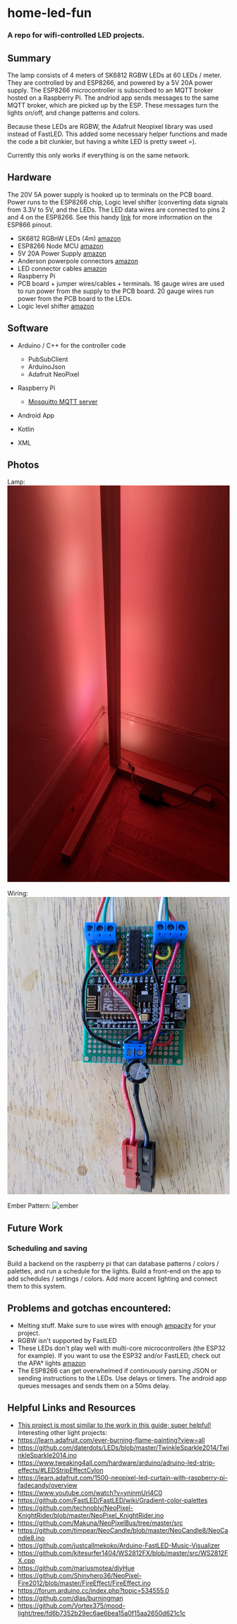# home-led-fun
### A repo for wifi-controlled LED projects.

## Summary
The lamp consists of 4 meters of SK6812 RGBW LEDs at 60 LEDs / meter. They are controlled by and ESP8266, and powered by a 5V 20A power supply. 
The ESP8266 microcontroller is subscribed to an MQTT broker hosted on a Raspberry Pi.
The andriod app sends messages to the same MQTT broker, which are picked up by the ESP. These messages turn the lights on/off, and change patterns and colors.

Because these LEDs are RGBW, the Adafruit Neopixel library was used instead of FastLED. This added some necessary helper functions and made the code a bit clunkier, but having a white LED is pretty sweet =).

Currently this only works if everything is on the same network.

## Hardware

The 20V 5A power supply is hooked up to terminals on the PCB board. Power runs to the ESP8266 chip, Logic level shifter (converting data signals from 3.3V to 5V, and the LEDs. The LED data wires are connected to pins 2 and 4 on the ESP8266. See this handy [link](https://tttapa.github.io/ESP8266/Chap04%20-%20Microcontroller.html#:~:text=The%20ESP8266%20has%2017%20GPIO,you%20might%20crash%20your%20program.) for more information on the ESP866 pinout.


- SK6812 RGBnW LEDs (4m) [amazon](https://www.amazon.com/BTF-LIGHTING-Individually-Addressable-Flexible-Waterproof/dp/B01MYV70NJ/ref=sxts_sxwds-bia-wc-p13n1_0?cv_ct_cx=sk6812&dchild=1&keywords=sk6812&pd_rd_i=B01MYV70NJ&pd_rd_r=2c7bbf26-571c-4531-883f-67f81f890309&pd_rd_w=qm9wW&pd_rd_wg=sqsCy&pf_rd_p=13bf9bc7-d68d-44c3-9d2e-647020f56802&pf_rd_r=G11ANDVGSYG5QEVVEV9D&psc=1&qid=1596243243&sr=1-1-791c2399-d602-4248-afbb-8a79de2d236f)
- ESP8266 Node MCU [amazon](https://www.amazon.com/HiLetgo-Internet-Development-Wireless-Micropython/dp/B081CSJV2V/ref=sxts_sxwds-bia-wc-p13n1_0?cv_ct_cx=esp8266&dchild=1&keywords=esp8266&pd_rd_i=B081CSJV2V&pd_rd_r=df0316f4-d64e-410d-bd11-792fb500cb8b&pd_rd_w=vRBqz&pd_rd_wg=ZbNRi&pf_rd_p=13bf9bc7-d68d-44c3-9d2e-647020f56802&pf_rd_r=HN8HDFMV68VVR537EFE5&psc=1&qid=1596243380&sr=1-1-791c2399-d602-4248-afbb-8a79de2d236f)
- 5V 20A Power Supply [amazon](https://www.amazon.com/ALITOVE-Transformer-Adapter-Converter-Charger/dp/B06XK2DDW4/ref=sr_1_3?crid=GEL8QTRR5I8O&dchild=1&keywords=5v+20a+power+supply&qid=1596243430&s=electronics&sprefix=5v+20a%2Celectronics%2C228&sr=1-3)
- Anderson powerpole connectors [amazon](https://www.amazon.com/Anderson-Powerpole-Connectors-20-Pair/dp/B00GPRIC8Y/ref=sxts_sxwds-bia-wc-p13n1_0?crid=7SGWY588T1V6&cv_ct_cx=anderson+powerpole+connectors&dchild=1&keywords=anderson+powerpole+connectors&pd_rd_i=B00GPRIC8Y&pd_rd_r=8977b5bc-8ccc-490e-bd36-4c696b1bd3ae&pd_rd_w=B320t&pd_rd_wg=FJsFV&pf_rd_p=13bf9bc7-d68d-44c3-9d2e-647020f56802&pf_rd_r=KQSFMWYAZQPYKFXX3707&psc=1&qid=1596243903&sprefix=anderson+power%2Caps%2C264&sr=1-1-791c2399-d602-4248-afbb-8a79de2d236f)
- LED connector cables [amazon](https://www.amazon.com/gp/product/B082W6F4MQ/ref=ppx_yo_dt_b_search_asin_title?ie=UTF8&psc=1)
- Raspberry Pi
- PCB board + jumper wires/cables + terminals. 16 gauge wires are used to run power from the supply to the PCB board. 20 gauge wires run power from the PCB board to the LEDs. 
- Logic level shifter [amazon](https://www.amazon.com/Adafruit-74LVC245-Breadboard-Friendly-Shifter/dp/B00SK8OC0S/ref=sr_1_2?dchild=1&keywords=adafruit+logic+level+shifter&qid=1596243973&s=electronics&sr=1-2)

## Software
- Arduino / C++ for the controller code
  - PubSubClient
  - ArduinoJson
  - Adafruit NeoPixel
  
- Raspberry Pi 
  - [Mosquitto MQTT server](https://mosquitto.org/)
 
 - Android App
  - Kotlin
  - XML
  
## Photos
Lamp:
![Lamp](https://github.com/smashinashwin/home-led-fun/blob/master/Photos/Lamp.jpg)

Wiring:
![Wiring](https://github.com/smashinashwin/home-led-fun/blob/master/Photos/Wiring.jpg)

Ember Pattern:
![ember](https://github.com/smashinashwin/home-led-fun/blob/master/Photos/Ember_gif.gif)

## Future Work
### Scheduling and saving
Build a backend on the raspberry pi that can database patterns / colors / palettes, and run a schedule for the lights. Build a front-end on the app to add schedules / settings / colors.
Add more accent lighting and connect them to this system.

## Problems and gotchas encountered:
- Melting stuff. Make sure to use wires with enough [ampacity](https://xtronics.com/wiki/Wire-Gauge_Ampacity.html) for your project.
- RGBW isn't supported by FastLED
- These LEDs don't play well with multi-core microcontrollers (the ESP32 for example). If you want to use the ESP32 and/or FastLED, check out the APA* lights [amazon](https://www.amazon.com/gp/product/B078JVS2VG/ref=ppx_yo_dt_b_search_asin_title?ie=UTF8&psc=1)
- The ESP8266 can get overwhelmed if continuously parsing JSON or sending instructions to the LEDs. Use delays or timers. The android app queues messages and sends them on a 50ms delay.

## Helpful Links and Resources
- [This project is most similar to the work in this guide; super helpful!](https://www.youtube.com/watch?v=9KI36GTgwuQ)
Interesting other light projects:
- https://learn.adafruit.com/ever-burning-flame-painting?view=all
- https://github.com/daterdots/LEDs/blob/master/TwinkleSparkle2014/TwinkleSparkle2014.ino
- https://www.tweaking4all.com/hardware/arduino/adruino-led-strip-effects/#LEDStripEffectCylon
- https://learn.adafruit.com/1500-neopixel-led-curtain-with-raspberry-pi-fadecandy/overview
- https://www.youtube.com/watch?v=yninmUrl4C0
- https://github.com/FastLED/FastLED/wiki/Gradient-color-palettes
- https://github.com/technobly/NeoPixel-KnightRider/blob/master/NeoPixel_KnightRider.ino
- https://github.com/Makuna/NeoPixelBus/tree/master/src 
- https://github.com/timpear/NeoCandle/blob/master/NeoCandle8/NeoCandle8.ino
- https://github.com/justcallmekoko/Arduino-FastLED-Music-Visualizer
- https://github.com/kitesurfer1404/WS2812FX/blob/master/src/WS2812FX.cpp
- https://github.com/mariusmotea/diyHue	
- https://github.com/Shinyhero36/NeoPixel-Fire2012/blob/master/FireEffect/FireEffect.ino
- https://forum.arduino.cc/index.php?topic=534555.0
- https://github.com/dlas/burningman
- https://github.com/Vortex375/mood-light/tree/fd6b7352b29ec6ae6bea15a0f15aa2650d621c1c



